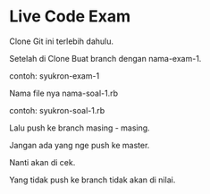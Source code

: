 # Live Code Exam

Clone Git ini terlebih dahulu.

Setelah di Clone Buat branch dengan nama-exam-1.

contoh: syukron-exam-1

Nama file nya nama-soal-1.rb

contoh: syukron-soal-1.rb

Lalu push ke branch masing - masing.

Jangan ada yang nge push ke master.

Nanti akan di cek.

Yang tidak push ke branch tidak akan di nilai.
